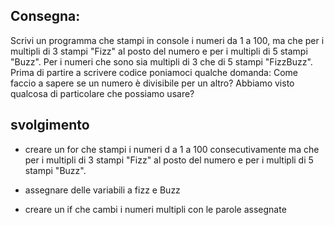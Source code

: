 ## Consegna:

Scrivi un programma che stampi in console i numeri da 1 a 100,
ma che per i multipli di 3 stampi "Fizz" al posto del numero e per i multipli di 5 stampi "Buzz".
Per i numeri che sono sia multipli di 3 che di 5 stampi "FizzBuzz".
Prima di partire a scrivere codice poniamoci qualche domanda:
Come faccio a sapere se un numero è divisibile per un altro?
Abbiamo visto qualcosa di particolare che possiamo usare?

## svolgimento

- creare un for che stampi i numeri d a 1 a 100 consecutivamente ma che per i multipli di 3 stampi "Fizz" al posto del numero e per i multipli di 5 stampi "Buzz".

- assegnare delle variabili a fizz e Buzz

- creare un if che cambi i numeri multipli con le parole assegnate
